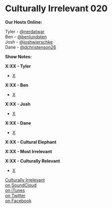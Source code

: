 # Culturally Irrelevant 020

**Our Hosts Online:**

Tyler - [@nerdatwar]  
Ben - [@benlundsten]  
Josh - [@joshwierschke]  
Dane - [@dchristenson26]  

**Show Notes:**    

**X:XX - Tyler**  

 - [X](X)   

**X:XX - Ben**   

 - [X](X)   

**X:XX - Josh**   

 - [X](X)   

**X:XX - Dane**   

 - [X](X)   

**X:XX - Cultural Elephant**   

**X:XX - Most Irrelevant**   

**X:XX - Culturally Relevant**   

 - [X](X)   


[Culturally Irrelevant](http://www.culturallyirrelevant.com/)  
[on SoundCloud](https://soundcloud.com/culturally-irrelevant)  
[on iTunes](https://itun.es/i6Lj4FQ)  
[on Twitter](https://twitter.com/cirrelevantpod)  
[on Facebook](https://www.facebook.com/culturallyirrelevant)  

[@nerdatwar]: http://twitter.com/nerdatwar  
[@benlundsten]: http://twitter.com/benlundsten  
[@joshwierschke]: http://twitter.com/joshwierschke  
[@dchristenson26]: https://twitter.com/dchristenson26  
